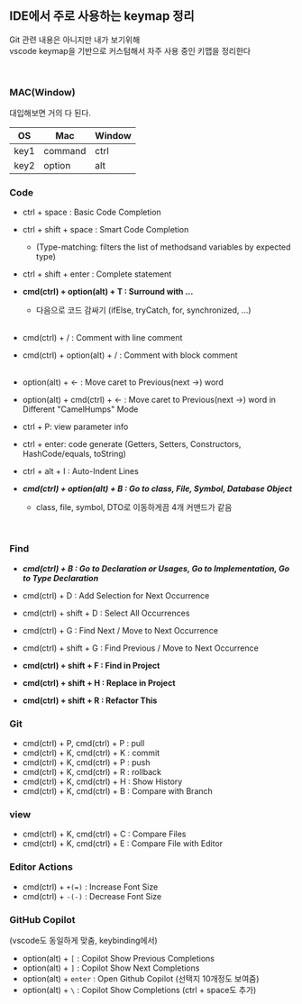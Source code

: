 ## IDE에서 주로 사용하는 keymap 정리

Git 관련 내용은 아니지만 내가 보기위해  
vscode keymap을 기반으로 커스텀해서 자주 사용 중인 키맵을 정리한다

<br>

### MAC(Window)

대입해보면 거의 다 된다.

| OS   | Mac     | Window |
|------|---------|--------|
| key1 | command | ctrl   |
| key2 | option  | alt    |

### Code

- ctrl + space : Basic Code Completion
- ctrl + shift + space : Smart Code Completion
  - (Type-matching: filters the list of methodsand variables by expected type)
- ctrl + shift + enter : Complete statement
- **cmd(ctrl) + option(alt) + T : Surround with ...**

  - 다음으로 코드 감싸기 (ifElse, tryCatch, for, synchronized, ...)

  <br>

- cmd(ctrl) + / : Comment with line comment
- cmd(ctrl) + option(alt) + / : Comment with block comment  
  <br>

- option(alt) + <- : Move caret to Previous(next ->) word
- option(alt) + cmd(ctrl) + <- : Move caret to Previous(next ->) word in Different "CamelHumps" Mode
- ctrl + P: view parameter info
- ctrl + enter: code generate (Getters, Setters, Constructors, HashCode/equals, toString)
  <br>

- ctrl + alt + I : Auto-Indent Lines
- _**cmd(ctrl) + option(alt) + B : Go to class, File, Symbol, Database Object**_
  - class, file, symbol, DTO로 이동하게끔 4개 커맨드가 같음

<br>

### Find

- **_cmd(ctrl) + B : Go to Declaration or Usages, Go to Implementation, Go to Type Declaration_**
- cmd(ctrl) + D : Add Selection for Next Occurrence
- cmd(ctrl) + shift + D : Select All Occurrences
- cmd(ctrl) + G : Find Next / Move to Next Occurrence
- cmd(ctrl) + shift + G : Find Previous / Move to Next Occurrence

- **cmd(ctrl) + shift + F : Find in Project**
- **cmd(ctrl) + shift + H : Replace in Project**
- **cmd(ctrl) + shift + R : Refactor This**

### Git

- cmd(ctrl) + P, cmd(ctrl) + P : pull
- cmd(ctrl) + K, cmd(ctrl) + K : commit
- cmd(ctrl) + K, cmd(ctrl) + P : push
- cmd(ctrl) + K, cmd(ctrl) + R : rollback
- cmd(ctrl) + K, cmd(ctrl) + H : Show History
- cmd(ctrl) + K, cmd(ctrl) + B : Compare with Branch

### view

- cmd(ctrl) + K, cmd(ctrl) + C : Compare Files
- cmd(ctrl) + K, cmd(ctrl) + E : Compare File with Editor

### Editor Actions

- cmd(ctrl) + `+(=)` : Increase Font Size
- cmd(ctrl) + `-(-)` : Decrease Font Size

### GitHub Copilot

(vscode도 동일하게 맞춤, keybinding에서)

- option(alt) + `[` : Copilot Show Previous Completions
- option(alt) + `]` : Copilot Show Next Completions
- option(alt) + `enter` : Open Github Copilot (선택지 10개정도 보여줌)
- option(alt) + `\` : Copilot Show Completions (ctrl + space도 추가)
